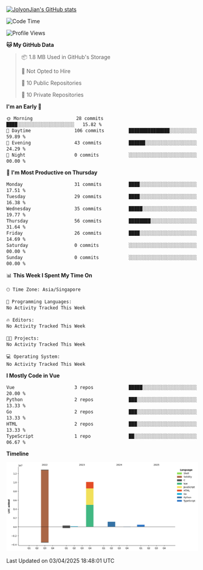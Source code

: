[![JolyonJian's GitHub stats](https://github-readme-stats.vercel.app/api?username=JolyonJian)](https://github.com/anuraghazra/github-readme-stats)

<!--START_SECTION:waka-->
![Code Time](http://img.shields.io/badge/Code%20Time-0%20secs-blue)

![Profile Views](http://img.shields.io/badge/Profile%20Views-22-blue)

**🐱 My GitHub Data** 

> 📦 1.8 MB Used in GitHub's Storage 
 > 
> 🚫 Not Opted to Hire
 > 
> 📜 10 Public Repositories 
 > 
> 🔑 10 Private Repositories 
 > 
**I'm an Early 🐤** 

```text
🌞 Morning                28 commits          ████░░░░░░░░░░░░░░░░░░░░░   15.82 % 
🌆 Daytime                106 commits         ███████████████░░░░░░░░░░   59.89 % 
🌃 Evening                43 commits          ██████░░░░░░░░░░░░░░░░░░░   24.29 % 
🌙 Night                  0 commits           ░░░░░░░░░░░░░░░░░░░░░░░░░   00.00 % 
```
📅 **I'm Most Productive on Thursday** 

```text
Monday                   31 commits          ████░░░░░░░░░░░░░░░░░░░░░   17.51 % 
Tuesday                  29 commits          ████░░░░░░░░░░░░░░░░░░░░░   16.38 % 
Wednesday                35 commits          █████░░░░░░░░░░░░░░░░░░░░   19.77 % 
Thursday                 56 commits          ████████░░░░░░░░░░░░░░░░░   31.64 % 
Friday                   26 commits          ████░░░░░░░░░░░░░░░░░░░░░   14.69 % 
Saturday                 0 commits           ░░░░░░░░░░░░░░░░░░░░░░░░░   00.00 % 
Sunday                   0 commits           ░░░░░░░░░░░░░░░░░░░░░░░░░   00.00 % 
```


📊 **This Week I Spent My Time On** 

```text
🕑︎ Time Zone: Asia/Singapore

💬 Programming Languages: 
No Activity Tracked This Week

🔥 Editors: 
No Activity Tracked This Week

🐱‍💻 Projects: 
No Activity Tracked This Week

💻 Operating System: 
No Activity Tracked This Week
```

**I Mostly Code in Vue** 

```text
Vue                      3 repos             █████░░░░░░░░░░░░░░░░░░░░   20.00 % 
Python                   2 repos             ███░░░░░░░░░░░░░░░░░░░░░░   13.33 % 
Go                       2 repos             ███░░░░░░░░░░░░░░░░░░░░░░   13.33 % 
HTML                     2 repos             ███░░░░░░░░░░░░░░░░░░░░░░   13.33 % 
TypeScript               1 repo              ██░░░░░░░░░░░░░░░░░░░░░░░   06.67 % 
```



**Timeline**

![Lines of Code chart](https://raw.githubusercontent.com/JolyonJian/JolyonJian/main/assets/bar_graph.png)


 Last Updated on 03/04/2025 18:48:01 UTC
<!--END_SECTION:waka-->

